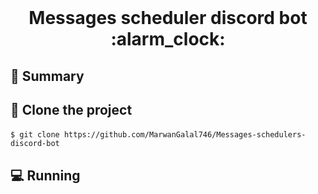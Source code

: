 <div align="center">
  <br>
  <h1>Messages scheduler discord bot :alarm_clock: </h1>
</div>


## 📙 Summary



## :dart: ​Clone the project

​	`$ git clone https://github.com/MarwanGalal746/Messages-schedulers-discord-bot`



## 💻 Running

